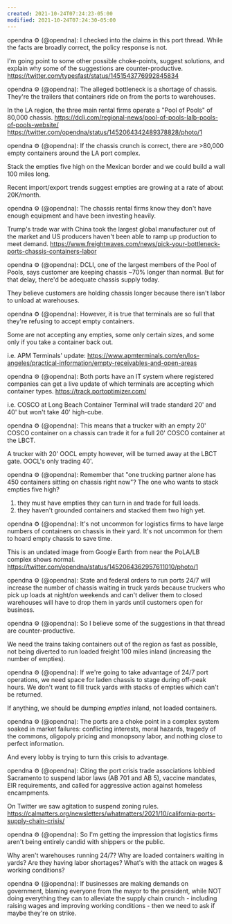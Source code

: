 ```yaml
---
created: 2021-10-24T07:24:23-05:00
modified: 2021-10-24T07:24:30-05:00
---
```


opendna ⚙️ (@opendna): I checked into the claims in this port thread. While the facts are broadly correct, the policy response is not.

I'm going point to some other possible choke-points, suggest solutions, and explain why some of the suggestions are counter-productive. https://twitter.com/typesfast/status/1451543776992845834

opendna ⚙️ (@opendna): The alleged bottleneck is a shortage of chassis. They're the trailers that containers ride on from the ports to warehouses.

In the LA region, the three main rental firms operate a "Pool of Pools" of 80,000 chassis. https://dcli.com/regional-news/pool-of-pools-lalb-pools-of-pools-website/ https://twitter.com/opendna/status/1452064342489378828/photo/1

opendna ⚙️ (@opendna): If the chassis crunch is correct, there are >80,000 empty containers around the LA port complex.

Stack the empties five high on the Mexican border and we could build a wall 100 miles long.

Recent import/export trends suggest empties are growing at a rate of about 20K/month.

opendna ⚙️ (@opendna): The chassis rental firms know they don't have enough equipment and have been investing heavily.

Trump's trade war with China took the largest global manufacturer out of the market and US producers haven't been able to ramp up production to meet demand. https://www.freightwaves.com/news/pick-your-bottleneck-ports-chassis-containers-labor

opendna ⚙️ (@opendna): DCLI, one of the largest members of the Pool of Pools, says customer are keeping chassis ~70% longer than normal. But for that delay, there'd be adequate chassis supply today.

They believe customers are holding chassis longer because there isn't labor to unload at warehouses.

opendna ⚙️ (@opendna): However, it is true that terminals are so full that they're refusing to accept empty containers.

Some are not accepting any empties, some only certain sizes, and some only if you take a container back out.

i.e. APM Terminals' update: https://www.apmterminals.com/en/los-angeles/practical-information/empty-receivables-and-open-areas

opendna ⚙️ (@opendna): Both ports have an IT system where registered companies can get a live update of which terminals are accepting which container types. https://track.portoptimizer.com/

i.e. COSCO at Long Beach Container Terminal will trade standard 20' and 40' but won't take 40' high-cube.

opendna ⚙️ (@opendna): This means that a trucker with an empty 20' COSCO container on a chassis can trade it for a full 20' COSCO container at the LBCT.

A trucker with 20' OOCL empty however, will be turned away at the LBCT gate. OOCL's only trading 40'.

opendna ⚙️ (@opendna): Remember that "one trucking partner alone has 450 containers sitting on chassis right now"? The one who wants to stack empties five high?

1) they must have empties they can turn in and trade for full loads.
2) they haven't grounded containers and stacked them two high yet.

opendna ⚙️ (@opendna): It's not uncommon for logistics firms to have large numbers of containers on chassis in their yard. It's not uncommon for them to hoard empty chassis to save time.

This is an undated image from Google Earth from near the PoLA/LB complex shows normal. https://twitter.com/opendna/status/1452064362957611010/photo/1

opendna ⚙️ (@opendna): State and federal orders to run ports 24/7 will increase the number of chassis waiting in truck yards because truckers who pick up loads at night/on weekends and can't deliver them to closed warehouses will have to drop them in yards until customers open for business.

opendna ⚙️ (@opendna): So I believe some of the suggestions in that thread are counter-productive.

We need the trains taking containers out of the region as fast as possible, not being diverted to run loaded freight 100 miles inland (increasing the number of empties).

opendna ⚙️ (@opendna): If we're going to take advantage of 24/7 port operations, we need space for laden chassis to stage during off-peak hours. We don't want to fill truck yards with stacks of empties which can't be returned.

If anything, we should be dumping *empties* inland, not loaded containers.

opendna ⚙️ (@opendna): The ports are a choke point in a complex system soaked in market failures: conflicting interests, moral hazards, tragedy of the commons, oligopoly pricing and monopsony labor, and nothing close to perfect information.

And every lobby is trying to turn this crisis to advantage.

opendna ⚙️ (@opendna): Citing the port crisis trade associations lobbied Sacramento to suspend labor laws (AB 701 and AB 5), vaccine mandates, EIR requirements, and called for aggressive action against homeless encampments.

On Twitter we saw agitation to suspend zoning rules.
https://calmatters.org/newsletters/whatmatters/2021/10/california-ports-supply-chain-crisis/

opendna ⚙️ (@opendna): So I'm getting the impression that logistics firms aren't being entirely candid with shippers or the public.

Why aren't warehouses running 24/7?
Why are loaded containers waiting in yards?
Are they having labor shortages?
What's with the attack on wages & working conditions?

opendna ⚙️ (@opendna): If businesses are making demands on government, blaming everyone from the mayor to the president, while NOT doing everything they can to alleviate the supply chain crunch - including raising wages and improving working conditions - then we need to ask if maybe they're on strike.
